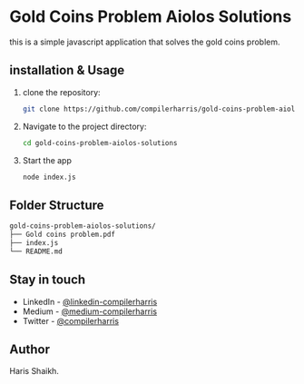 # Gold Coins Problem Aiolos Solutions

this is a simple javascript application that solves the gold coins problem.

## installation & Usage

1. clone the repository:

   ```bash
   git clone https://github.com/compilerharris/gold-coins-problem-aiolos-solutions.git
   ```

2. Navigate to the project directory:

   ```bash
   cd gold-coins-problem-aiolos-solutions
   ```

3. Start the app

   ```bash
   node index.js
   ```

## Folder Structure

```bash
gold-coins-problem-aiolos-solutions/
├── Gold coins problem.pdf
├── index.js
└── README.md
```

## Stay in touch

- LinkedIn - [@linkedin-compilerharris](https://www.linkedin.com/in/compilerharris)
- Medium - [@medium-compilerharris](https://medium.com/@compilerharris)
- Twitter - [@compilerharris](https://twitter.com/compilerharris)

## Author

Haris Shaikh.